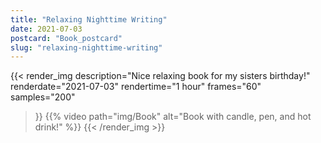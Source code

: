 ```yaml
---
title: "Relaxing Nighttime Writing"
date: 2021-07-03
postcard: "Book_postcard"
slug: "relaxing-nighttime-writing"
---
```


{{< render_img
  description="Nice relaxing book for my sisters birthday!"
  renderdate="2021-07-03"
  rendertime="1 hour"
  frames="60"
  samples="200"
  >}}
{{% video path="img/Book" alt="Book with candle, pen, and hot drink!" %}}
{{< /render_img >}}

